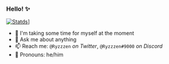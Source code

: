 ### Hello! ✨

[![Statds](https://github-readme-stats.vercel.app/api?username=ryzzzen&count_private=true&show_icons=true&theme=tokyonight)](https://github.com/Ryzzzen)]

- 🔭 I'm taking some time for myself at the moment
- 💬 Ask me about anything
- 📫 Reach me: `@Ryzzzen` _on Twitter_, `@Ryzzzen#9000` _on Discord_
- 🌟 Pronouns: he/him

